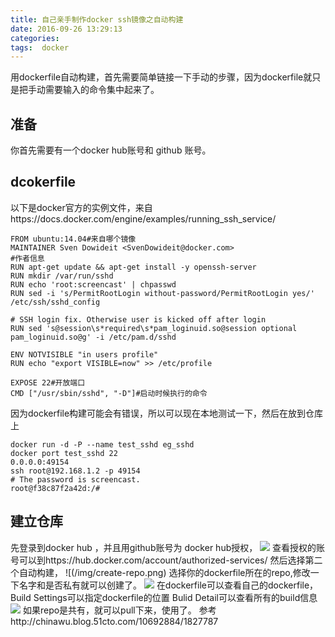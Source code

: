 ```yaml
---
title: 自己亲手制作docker ssh镜像之自动构建
date: 2016-09-26 13:29:13
categories: 
tags:  docker
---
```


用dockerfile自动构建，首先需要简单链接一下手动的步骤，因为dockerfile就只是把手动需要输入的命令集中起来了。
## 准备
你首先需要有一个docker hub账号和 github 账号。
## dcokerfile
以下是docker官方的实例文件，来自https://docs.docker.com/engine/examples/running_ssh_service/
```
FROM ubuntu:14.04#来自哪个镜像
MAINTAINER Sven Dowideit <SvenDowideit@docker.com>
#作者信息
RUN apt-get update && apt-get install -y openssh-server
RUN mkdir /var/run/sshd
RUN echo 'root:screencast' | chpasswd
RUN sed -i 's/PermitRootLogin without-password/PermitRootLogin yes/' /etc/ssh/sshd_config

# SSH login fix. Otherwise user is kicked off after login
RUN sed 's@session\s*required\s*pam_loginuid.so@session optional pam_loginuid.so@g' -i /etc/pam.d/sshd

ENV NOTVISIBLE "in users profile"
RUN echo "export VISIBLE=now" >> /etc/profile

EXPOSE 22#开放端口
CMD ["/usr/sbin/sshd", "-D"]#启动时候执行的命令
```


因为dockerfile构建可能会有错误，所以可以现在本地测试一下，然后在放到仓库上
```
docker run -d -P --name test_sshd eg_sshd
docker port test_sshd 22
0.0.0.0:49154
ssh root@192.168.1.2 -p 49154
# The password is screencast.
root@f38c87f2a42d:/#
```

## 建立仓库
先登录到docker hub ，并且用github账号为 docker hub授权，
![](/img/link-github.png)
查看授权的账号可以到https://hub.docker.com/account/authorized-services/
然后选择第二个自动构建，
![(/img/create-repo.png)
选择你的dockerfile所在的repo,修改一下名字和是否私有就可以创建了。
![](/img/create.png)
在dockerfile可以查看自己的dockerfile，
Build Settings可以指定dockerfile的位置
Bulid Detail可以查看所有的build信息
![](/img/info.png)
如果repo是共有，就可以pull下来，使用了。
参考http://chinawu.blog.51cto.com/10692884/1827787